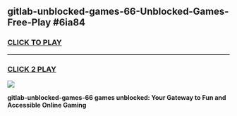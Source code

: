 
## gitlab-unblocked-games-66-Unblocked-Games-Free-Play #6ia84
<h3>
<a href="https://us.freeplayer.one?title=gitlab-unblocked-games-66&ref=9M">CLICK TO PLAY</a></h3>
<hr>

<h3>
<a href="https://us.freeplayer.one?title=gitlab-unblocked-games-66&ref=9M">CLICK 2 PLAY</a>
  
</h3>

<a href="https://us.freeplayer.one?title=gitlab-unblocked-games-66&ref=9M"><img src="https://clearcache.store/games.png"></a>


**gitlab-unblocked-games-66 games unblocked: Your Gateway to Fun and Accessible Online Gaming**
